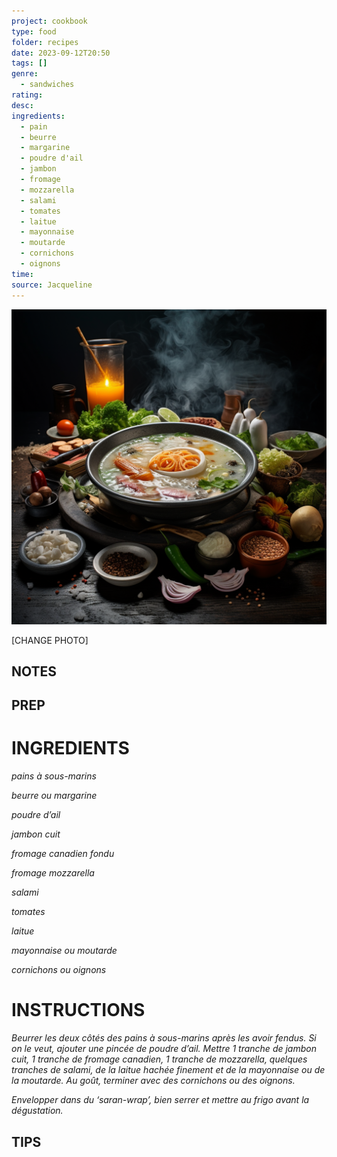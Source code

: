 ```yaml
---
project: cookbook
type: food
folder: recipes
date: 2023-09-12T20:50
tags: []
genre:
  - sandwiches
rating: 
desc: 
ingredients:
  - pain
  - beurre
  - margarine
  - poudre d'ail
  - jambon
  - fromage
  - mozzarella
  - salami
  - tomates
  - laitue
  - mayonnaise
  - moutarde
  - cornichons
  - oignons
time: 
source: Jacqueline
---
```


![IMAGE](_default.png)


[CHANGE PHOTO]


## NOTES




## PREP


# INGREDIENTS

_pains à sous-marins_

_beurre ou margarine_

_poudre d’ail_

_jambon cuit_

_fromage canadien fondu_

_fromage mozzarella_

_salami_

_tomates_

_laitue_

_mayonnaise ou moutarde_

_cornichons ou oignons_



# INSTRUCTIONS

_Beurrer les deux côtés des pains à sous-marins_
_après les avoir fendus. Si on le veut, ajouter_
_une pincée de poudre d’ail. Mettre 1 tranche_
_de jambon cuit, 1 tranche de fromage canadien,_
_1 tranche de mozzarella, quelques tranches_
_de salami, de la laitue hachée finement et_
_de la mayonnaise ou de la moutarde. Au_
_goût, terminer avec des cornichons ou des_
_oignons._

_Envelopper dans du ‘saran-wrap’, bien serrer_
_et mettre au frigo avant la dégustation._




## TIPS



